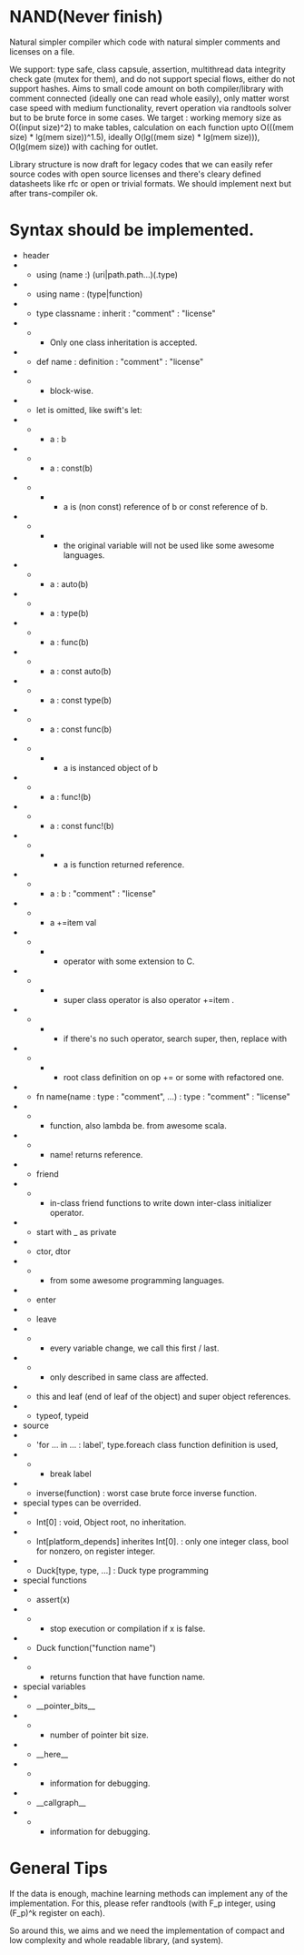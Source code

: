 # NAND(Never finish)
Natural simpler compiler which code with natural simpler comments and licenses on a file.

We support: type safe, class capsule, assertion, multithread data integrity check gate (mutex for them), and do not support special flows, either do not support hashes.
Aims to small code amount on both compiler/library with comment connected (ideally one can read whole easily), only matter worst case speed with medium functionality, revert operation via randtools solver but to be brute force in some cases.
We target : working memory size as O((input size)^2) to make tables, calculation on each function upto O(((mem size) * lg(mem size))^1.5), ideally O(lg((mem size) * lg(mem size))), O(lg(mem size)) with caching for outlet.

Library structure is now draft for legacy codes that we can easily refer source codes with open source licenses and there's cleary defined datasheets like rfc or open or trivial formats. We should implement next but after trans-compiler ok.

# Syntax should be implemented.
* header
* * using (name :) (uri|path.path...)(.type)
* * using name : (type|function)
* * type classname : inherit : "comment" : "license"
* * * Only one class inheritation is accepted.
* * def name : definition : "comment" : "license"
* * * block-wise.
* * let is omitted, like swift's let:
* * * a : b
* * * a : const(b)
* * * * a is (non const) reference of b or const reference of b.
* * * * the original variable will not be used like some awesome languages.
* * * a : auto(b)
* * * a : type(b)
* * * a : func(b)
* * * a : const auto(b)
* * * a : const type(b)
* * * a : const func(b)
* * * * a is instanced object of b
* * * a : func!(b)
* * * a : const func!(b)
* * * * a is function returned reference.
* * * a : b : "comment" : "license"
* * * a +=item val
* * * * operator with some extension to C.
* * * * super class operator is also operator +=item .
* * * * if there's no such operator, search super, then, replace with
* * * * root class definition on op += or some with refactored one.
* * fn name(name : type : "comment", ...) : type : "comment" : "license"
* * * function, also lambda be. from awesome scala.
* * * name! returns reference.
* * friend
* * * in-class friend functions to write down inter-class initializer operator.
* * start with _ as private
* * ctor, dtor
* * * from some awesome programming languages.
* * enter
* * leave
* * * every variable change, we call this first / last.
* * * only described in same class are affected.
* * this and leaf (end of leaf of the object) and super object references.
* * typeof, typeid
* source
* * 'for ... in ... : label', type.foreach class function definition is used,
* * * break label
* * inverse(function) : worst case brute force inverse function.
* special types can be overrided.
* * Int\[0\] : void, Object root, no inheritation.
* * Int\[platform_depends\] inherites Int\[0\]. : only one integer class, bool for nonzero, on register integer.
* * Duck[type, type, ...] : Duck type programming
* special functions
* * assert(x)
* * * stop execution or compilation if x is false.
* * Duck function("function name")
* * * returns function that have function name.
* special variables
* * \_\_pointer_bits\_\_
* * * number of pointer bit size.
* * \_\_here\_\_
* * * information for debugging.
* * \_\_callgraph\_\_
* * * information for debugging.

# General Tips
If the data is enough, machine learning methods can implement any of the implementation.
For this, please refer randtools (with F_p integer, using (F_p)^k register on each).

So around this, we aims and we need the implementation of compact and low complexity and whole readable library, (and system).


